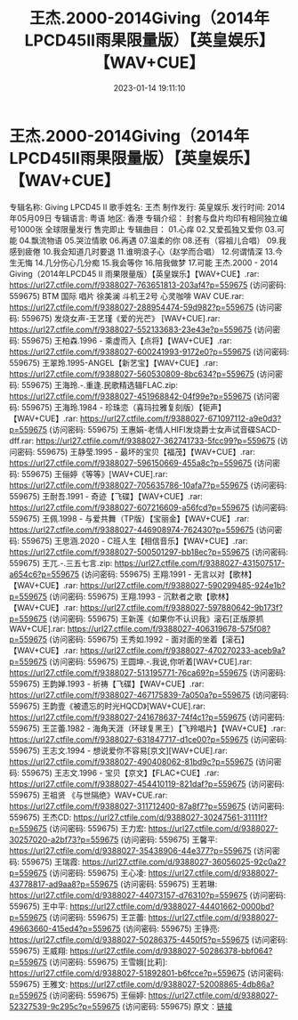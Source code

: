 ﻿---
title: 王杰.2000-2014Giving（2014年LPCD45II雨果限量版）【英皇娱乐】【WAV+CUE】
date: 2023-01-14 19:11:10
categories: WAV车载音乐、镜像
tags: 华语中文
---
# 王杰.2000-2014Giving（2014年LPCD45II雨果限量版）【英皇娱乐】【WAV+CUE】

专辑名称: Giving LPCD45 II
歌手姓名: 王杰
制作发行: 英皇娱乐
发行时间: 2014年05月09日
专辑语言: 粤语
地区: 香港
专辑介绍：
封套与盘片均印有相同独立编号1000张
全球限量发行 售完即止
专辑曲目：
01.心痒
02.又爱孤独又爱你
03.可能
04.飘流物语
05.哭泣情歌
06.再遇
07.温柔的你
08.还有（容祖儿合唱）
09.我感到疲倦
10.我会知道几时要退
11.谁明浪子心（赵学而合唱）
12.何谓情深
13.今生无悔
14.几分伤心几分痴
15.我会等你
16.陪我做梦
17.可能
王杰.2000 - 2014 Giving（2014年LPCD45 II 雨果限量版）【英皇娱乐】【WAV+CUE】.rar:
https://url27.ctfile.com/f/9388027-763651813-203af4?p=559675
(访问密码: 559675)
BTM 国际 唱片 徐美澜 斗机王2号 心灵咖啡 WAV CUE.rar: https://url27.ctfile.com/f/9388027-288954474-59d982?p=559675
(访问密码: 559675)
发烧女声-王艺瑾《爱的光芒》 [WAV+CUE].rar: https://url27.ctfile.com/f/9388027-552133683-23e43e?p=559675
(访问密码: 559675)
王柏森.1996 - 乘虚而入【点将】【WAV+CUE】.rar: https://url27.ctfile.com/f/9388027-600241993-9172e0?p=559675
(访问密码: 559675)
王翠玲.1995-ANGEL【新艺宝】【WAV+CUE】.rar: https://url27.ctfile.com/f/9388027-560530809-8bc634?p=559675
(访问密码: 559675)
王海玲.-.重逢.民歌精选辑FLAC.zip: https://url27.ctfile.com/f/9388027-451968842-04f99e?p=559675
(访问密码: 559675)
王海玲.1984 - 珍珠恋（喜玛拉雅复刻版）【钜声】【WAV+CUE】.rar: https://url27.ctfile.com/f/9388027-671097112-a9e0d3?p=559675
(访问密码: 559675)
王惠娟-老情人HIFI发烧爵士女声试音碟SACD-dff.rar: https://url27.ctfile.com/f/9388027-362741733-5fcc99?p=559675
(访问密码: 559675)
王静莹.1995 - 最坏的宝贝【福茂】【WAV+CUE】.rar: https://url27.ctfile.com/f/9388027-596150669-455a8c?p=559675
(访问密码: 559675)
王俪婷《等等》[WAV+CUE].rar: https://url27.ctfile.com/f/9388027-705635786-10afa7?p=559675
(访问密码: 559675)
王耐吾.1991 - 奇迹【飞碟】【WAV+CUE】.rar: https://url27.ctfile.com/f/9388027-607216609-a56fcd?p=559675
(访问密码: 559675)
王佩.1998 - 与爱共舞（TP版）【宝丽金】【WAV+CUE】.rar: https://url27.ctfile.com/f/9388027-446908974-762430?p=559675
(访问密码: 559675)
王思涵.2020 - C班人生【相信音乐】【WAV+CUE】.rar: https://url27.ctfile.com/f/9388027-500501297-bb18ec?p=559675
(访问密码: 559675)
王兀.-.三五七言.zip: https://url27.ctfile.com/f/9388027-431507517-a654c6?p=559675
(访问密码: 559675)
王翔.1991 - 无言以对【歌林】【WAV+CUE】.rar: https://url27.ctfile.com/f/9388027-590299485-924e1b?p=559675
(访问密码: 559675)
王翔.1993 - 沉默者之歌【歌林】【WAV+CUE】.rar: https://url27.ctfile.com/f/9388027-597880642-9b173f?p=559675
(访问密码: 559675)
王新莲《如果你不认识我》滚石[正版原抓WAV+CUE].rar: https://url27.ctfile.com/f/9388027-406319678-575f08?p=559675
(访问密码: 559675)
王秀如.1992 - 面对面的坐着【滚石】【WAV+CUE】.rar: https://url27.ctfile.com/f/9388027-470270233-aceb9a?p=559675
(访问密码: 559675)
王圆坤.-.我说,你听着[WAV+CUE].rar: https://url27.ctfile.com/f/9388027-513195771-76ca69?p=559675
(访问密码: 559675)
王韵婵.1993 - 祈祷【飞碟】【WAV+CUE】.rar: https://url27.ctfile.com/f/9388027-467175839-7a050a?p=559675
(访问密码: 559675)
王韵壹《被遗忘的时光HQCD》[WAV+CUE].rar: https://url27.ctfile.com/f/9388027-241678637-74f4c1?p=559675
(访问密码: 559675)
王芷蕾.1982 - 海角天涯（环球复黑王）【飞羚唱片】【WAV+CUE】.rar: https://url27.ctfile.com/f/9388027-631847717-d1ce00?p=559675
(访问密码: 559675)
王志文.1994 - 想说爱你不容易[京文][WAV+CUE].rar: https://url27.ctfile.com/f/9388027-490408062-81bd9c?p=559675
(访问密码: 559675)
王志文.1996 - 宝贝【京文】【FLAC+CUE】.rar: https://url27.ctfile.com/f/9388027-454410119-821daf?p=559675
(访问密码: 559675)
王祖贤 《与世隔绝》WAV+CUE.rar: https://url27.ctfile.com/f/9388027-311712400-87a8f7?p=559675
(访问密码: 559675)
王杰CD: https://url27.ctfile.com/d/9388027-30247561-31111f?p=559675
(访问密码: 559675)
王力宏: https://url27.ctfile.com/d/9388027-30257020-a2bf73?p=559675
(访问密码: 559675)
王馨平: https://url27.ctfile.com/d/9388027-35438906-44e377?p=559675
(访问密码: 559675)
王瑞霞: https://url27.ctfile.com/d/9388027-36056025-92c0a2?p=559675
(访问密码: 559675)
王心凌: https://url27.ctfile.com/d/9388027-43778817-ad9aa8?p=559675
(访问密码: 559675)
王若琳: https://url27.ctfile.com/d/9388027-44073157-d76310?p=559675
(访问密码: 559675)
王中平: https://url27.ctfile.com/d/9388027-44401662-0000bd?p=559675
(访问密码: 559675)
王芷蕾: https://url27.ctfile.com/d/9388027-49663660-415ed4?p=559675
(访问密码: 559675)
王铮亮: https://url27.ctfile.com/d/9388027-50286375-4450f5?p=559675
(访问密码: 559675)
王威翔: https://url27.ctfile.com/d/9388027-50286378-bbf064?p=559675
(访问密码: 559675)
王雪娥[比莉]: https://url27.ctfile.com/d/9388027-51892801-b6fcce?p=559675
(访问密码: 559675)
王雅文: https://url27.ctfile.com/d/9388027-52008865-4db86a?p=559675
(访问密码: 559675)
王俪婷: https://url27.ctfile.com/d/9388027-52327539-9c295c?p=559675
(访问密码: 559675)
原文：[链接](https://blog.sina.com.cn/s/blog_1647c7e76010310op.html)